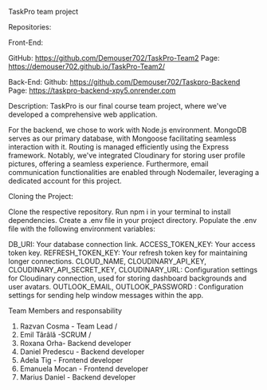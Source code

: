 TaskPro team project

Repositories:

Front-End:

GitHub: https://github.com/Demouser702/TaskPro-Team2
Page: https://demouser702.github.io/TaskPro-Team2/

Back-End:
Github: https://github.com/Demouser702/Taskpro-Backend
Page: https://taskpro-backend-xpy5.onrender.com

Description:
TaskPro is our final course team project, where we've developed a comprehensive web application.

For the backend, we chose to work with Node.js environment. MongoDB serves as our primary database, with Mongoose facilitating seamless interaction with it. Routing is managed efficiently using the Express framework. Notably, we've integrated Cloudinary for storing user profile pictures, offering a seamless experience. Furthermore, email communication functionalities are enabled through Nodemailer, leveraging a dedicated account for this project.

Cloning the Project:

Clone the respective repository.
Run npm i in your terminal to install dependencies.
Create a .env file in your project directory.
Populate the .env file with the following environment variables:

DB_URI: Your database connection link.
ACCESS_TOKEN_KEY: Your access token key.
REFRESH_TOKEN_KEY: Your refresh token key for maintaining longer connections.
CLOUD_NAME, CLOUDINARY_API_KEY, CLOUDINARY_API_SECRET_KEY, CLOUDINARY_URL: Configuration settings for Cloudinary connection, used for storing dashboard backgrounds and user avatars.
OUTLOOK_EMAIL, OUTLOOK_PASSWORD : Configuration settings for sending help window messages within the app.

Team Members and responsability

1. Razvan Cosma - Team Lead /
2. Emil Târâlă -SCRUM /
3. Roxana Orha- Backend developer
4. Daniel Predescu - Backend developer
5. Adela Tig - Frontend developer
6. Emanuela Mocan - Frontend developer
7. Marius Daniel - Backend developer
